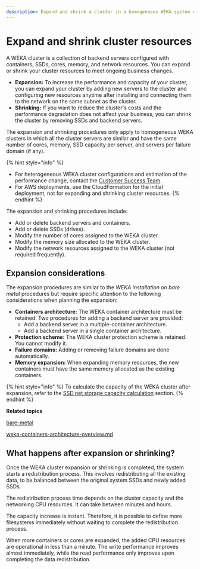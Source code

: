 ```yaml
---
description: Expand and shrink a cluster in a homogeneous WEKA system configuration.
---
```


# Expand and shrink cluster resources

A WEKA cluster is a collection of backend servers configured with containers, SSDs, cores, memory, and network resources. You can expand or shrink your cluster resources to meet ongoing business changes.

* **Expansion:** To increase the performance and capacity of your cluster, you can expand your cluster by adding new servers to the cluster and configuring new resources anytime after installing and connecting them to the network on the same subnet as the cluster.
* **Shrinking:** If you want to reduce the cluster's costs and the performance degradation does not affect your business, you can shrink the cluster by removing SSDs and backend servers.

The expansion and shrinking procedures only apply to homogeneous WEKA clusters in which all the cluster servers are similar and have the same number of cores, memory, SSD capacity per server, and servers per failure domain (if any).

{% hint style="info" %}
* For heterogeneous WEKA cluster configurations and estimation of the performance change, contact the [Customer Success Team](../../support/getting-support-for-your-weka-system.md#contact-customer-success-team).
* For AWS deployments, use the CloudFormation for the initial deployment, not for expanding and shrinking cluster resources.
{% endhint %}

The expansion and shrinking procedures include:

* Add or delete backend servers and containers.
* Add or delete SSDs (drives).
* Modify the number of cores assigned to the WEKA cluster.
* Modify the memory size allocated to the WEKA cluster.
* Modify the network resources assigned to the WEKA cluster (not required frequently).

## Expansion considerations

The expansion procedures are similar to the _WEKA installation on bare metal_ procedures but require specific attention to the following considerations when planning the expansion:

* **Containers architecture:** The WEKA container architecture must be retained. Two procedures for adding a backend server are provided:
  * Add a backend server in a multiple-container architecture.
  * Add a backend server in a single container architecture.
* **Protection scheme:** The WEKA cluster protection scheme is retained. You cannot modify it.
* **Failure domains:** Adding or removing failure domains are done automatically.
* **Memory expansion:** When expanding memory resources, the new containers must have the same memory allocated as the existing containers.

{% hint style="info" %}
To calculate the capacity of the WEKA cluster after expansion, refer to the [SSD net storage capacity calculation](../../weka-system-overview/ssd-capacity-management.md#ssd-net-storage-capacity-calculation) section.
{% endhint %}

**Related topics**

[bare-metal](../../planning-and-installation/bare-metal/ "mention")

[weka-containers-architecture-overview.md](../../weka-system-overview/weka-containers-architecture-overview.md "mention")

## What happens after expansion or shrinking?

Once the WEKA cluster expansion or shrinking is completed, the system starts a redistribution process. This involves redistributing all the existing data, to be balanced between the original system SSDs and newly added SSDs.

The redistribution process time depends on the cluster capacity and the networking CPU resources. It can take between minutes and hours.&#x20;

The capacity increase is instant. Therefore, it is possible to define more filesystems immediately without waiting to complete the redistribution process.

When more containers or cores are expanded, the added CPU resources are operational in less than a minute. The write performance improves almost immediately, while the read performance only improves upon completing the data redistribution.
